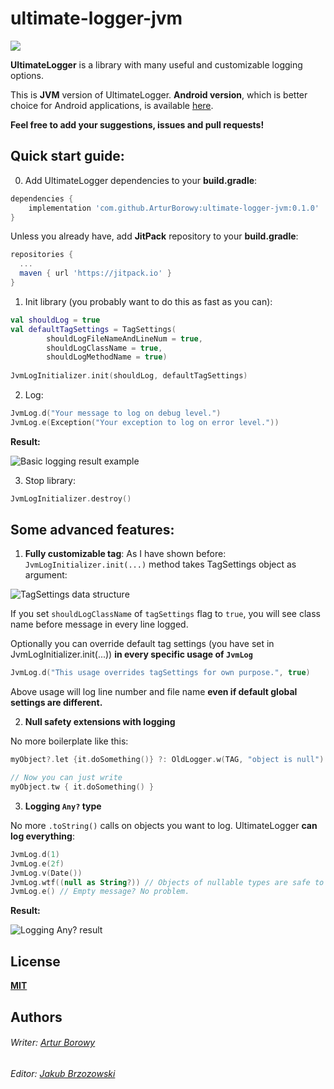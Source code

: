 # ultimate-logger-jvm
[![](https://jitpack.io/v/ArturBorowy/ultimate-logger-jvm.svg)](https://jitpack.io/#ArturBorowy/ultimate-logger-jvm)

**UltimateLogger** is a library with many useful and customizable logging options.

This is **JVM** version of UltimateLogger. **Android version**, which is better choice for Android applications, is available [here](https://github.com/ArturBorowy/ultimate-logger-android).

**Feel free to add your suggestions, issues and pull requests!**

## Quick start guide:

0. Add UltimateLogger dependencies to your **build.gradle**:
```groovy
dependencies {
    implementation 'com.github.ArturBorowy:ultimate-logger-jvm:0.1.0'
}
```

Unless you already have, add **JitPack** repository to your **build.gradle**:

```groovy
repositories {
  ...
  maven { url 'https://jitpack.io' }
}
```

1. Init library (you probably want to do this as fast as you can):

```kotlin
val shouldLog = true
val defaultTagSettings = TagSettings(
        shouldLogFileNameAndLineNum = true,
        shouldLogClassName = true,
        shouldLogMethodName = true)
        
JvmLogInitializer.init(shouldLog, defaultTagSettings)
```

2. Log:
```kotlin
JvmLog.d("Your message to log on debug level.")
JvmLog.e(Exception("Your exception to log on error level."))
```
**Result:**

![Basic logging result example](https://i.imgur.com/XqKzrEb.png)

3. Stop library:
```kotlin
JvmLogInitializer.destroy()
```

## Some advanced features:
1. **Fully customizable tag**:
As I have shown before: `JvmLogInitializer.init(...)` method takes TagSettings object as argument:

![TagSettings data structure](https://i.imgur.com/oARBKaw.png)

If you set `shouldLogClassName` of `tagSettings` flag to `true`, you will see class name before message in every line logged.

Optionally you can override default tag settings (you have set in JvmLogInitializer.init(...)) **in every specific usage of `JvmLog`**

```kotlin
JvmLog.d("This usage overrides tagSettings for own purpose.", true)
```
Above usage will log line number and file name **even if default global settings are different.**

2. **Null safety extensions with logging**

No more boilerplate like this:
```kotlin
myObject?.let {it.doSomething()} ?: OldLogger.w(TAG, "object is null")

// Now you can just write
myObject.tw { it.doSomething() }
```

3. **Logging `Any?` type**

No more `.toString()` calls on objects you want to log. UltimateLogger **can log everything**:

```kotlin
JvmLog.d(1)
JvmLog.e(2f)
JvmLog.v(Date())
JvmLog.wtf((null as String?)) // Objects of nullable types are safe to log!
JvmLog.e() // Empty message? No problem.
```
**Result:**

![Logging Any? result](https://i.imgur.com/NWytUGK.png)

## License

**[MIT](LICENSE)**
  
## Authors
  
###### Writer: [Artur Borowy](https://github.com/ArturBorowy)
###### Editor: [Jakub Brzozowski](https://github.com/KubaB)
